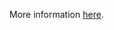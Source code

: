 More information [here](https://docs.bridgecrew.io/docs/ensure-that-azure-data-factories-are-encrypted-with-a-customer-managed-key).
